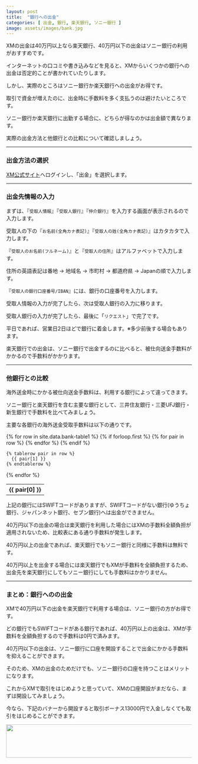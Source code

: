 ```yaml
---
layout: post
title:  "銀行への出金"
categories: [ 出金, 銀行, 楽天銀行, ソニー銀行 ]
image: assets/images/bank.jpg
---
```


XMの出金は40万円以上なら楽天銀行、40万円以下の出金はソニー銀行の利用がおすすめです。

インターネットの口コミや書き込みなどを見ると、XMからいくつかの銀行への出金は否定的ことが書かれていたりします。

しかし、実際のところはソニー銀行か楽天銀行への出金がお得です。

取引で資金が増えたのに、出金時に手数料を多く支払うのは避けたいところです。

ソニー銀行か楽天銀行に出勤する場合に、どちらが得なのかは出金額で異なります。

実際の出金方法と他銀行との比較について確認しましょう。

<hr>

### 出金方法の選択

<a href="https://clicks.affstrack.com/c?c=550036&l=ja&p=0">XM公式サイト</a>へログインし、「出金」を選択します。


<hr>

### 出金先情報の入力


まずは、『`受取人情報`』『`受取人銀行`』『`仲介銀行`』を入力する画面が表示されるので入力します。

受取人の下の『`お名前(全角カナ表記)`』『`受取人の姓(全角カナ表記)`』はカタカタで入力します。

『`受取人のお名前(フルネーム)`』と『`受取人の住所`』はアルファベットで入力します。

住所の英語表記は番地 → 地域名 → 市町村 → 都道府県 → Japanの順で入力します。

『`受取人の銀行口座番号/IBAN`』には、銀行の口座番号を入力します。

受取人情報の入力が完了したら、次は受取人銀行の入力に移ります。

受取人銀行の入力が完了したら、最後に「`リクエスト`」で完了です。

平日であれば、営業日2日ほどで銀行に着金します。※多少前後する場合もあります。

楽天銀行での出金は、ソニー銀行で出金するのに比べると、被仕向送金手数料がかかるので手数料がかかります。

<hr>

### 他銀行との比較


海外送金時にかかる被仕向送金手数料は、利用する銀行によって違ってきます。

ソニー銀行と楽天銀行を含む主要な銀行として、三井住友銀行・三菱UFJ銀行・新生銀行で手数料を比べてみましょう。

主要な各銀行の海外送金受取手数料は以下の通りです。

<table>
  {% for row in site.data.bank-table1 %}
    {% if forloop.first %}
    <tr>
      {% for pair in row %}
        <th>{{ pair[0] }}</th>
      {% endfor %}
    </tr>
    {% endif %}

    {% tablerow pair in row %}
      {{ pair[1] }}
    {% endtablerow %}
  {% endfor %}
</table>

上記の銀行にはSWIFTコードがありますが、SWIFTコードがない銀行(ゆうちょ銀行、ジャパンネット銀行、セブン銀行)へは出金ができません。

40万円以下の出金の場合は楽天銀行を利用した場合にはXMの手数料全額負担が適用されないため、比較表にある通り手数料が発生します。

40万円以上の出金であれば、楽天銀行でもソニー銀行と同様に手数料は無料です。

40万円以上を出金する場合には楽天銀行でもXMが手数料を全額負担するため、出金先を楽天銀行にしてもソニー銀行にしても手数料はかかりません。

<hr>


### まとめ：銀行へのの出金


XMで40万円以下の出金を楽天銀行で利用する場合は、ソニー銀行の方がお得です。

どの銀行でもSWIFTコードがある銀行であれば、40万円以上の出金は、XMが手数料を全額負担するので手数料は0円で済みます。

40万円以下の出金は、ソニー銀行に口座を開設することで出金にかかる手数料を抑えることができます。

そのため、XMの出金のためだけでも、ソニー銀行の口座を持つことはメリットになります。

これからXMで取引をはじめようと思っていて、XMの口座開設がまだなら、まずは開設してみましょう。

今なら、下記のバナーから開設すると取引ボーナス13000円で入金しなくても取引をはじめることができます。

<a href="https://clicks.affstrack.com/c?m=7952&c=550036" referrerpolicy="no-referrer-when-downgrade"><img src="https://ads.affstrack.com/i/7952?c=550036" width="728" height="90" referrerpolicy="no-referrer-when-downgrade"/></a>